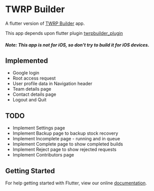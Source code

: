# TWRP Builder

A flutter version of [TWRP Builder](https://github.com/TwrpBuilder/TwrpBuilder) app.

This app depends upon flutter plugin [twrpbuilder_plugin](https://pub.dartlang.org/packages/twrpbuilder_plugin)

##### Note: This app is not for iOS, so don't try to build it for iOS devices.

## Implemented
* Google login
* Root access request
* User profile data in Navigation header
* Team details page
* Contact details page
* Logout and Quit

## TODO

* Implement Settings page
* Implement Backup page to backup stock recovery
* Implement Incomplete page - running and in queue
* Implement Complete page to show completed builds
* Implement Reject page to show rejected requests
* Implement Contributors page

## Getting Started

For help getting started with Flutter, view our online
[documentation](https://flutter.io/).
